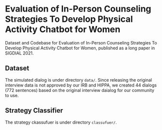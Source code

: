 # Evaluation of In-Person Counseling Strategies To Develop Physical Activity Chatbot for Women
Dataset and Codebase for Evaluation of In-Person Counseling Strategies To Develop Physical Activity Chatbot for Women, published as a long paper in SIGDIAL 2021.

## Dataset
The simulated dialog is under directory `data/`.
Since releasing the original interview data is not approved by our IRB and HIPPA, we created 44 dialogs (772 sentences) based on the original interview daialog for our community to use.

## Strategy Classifier
The strategy ckassufuer is under directory `classufuer/`.


